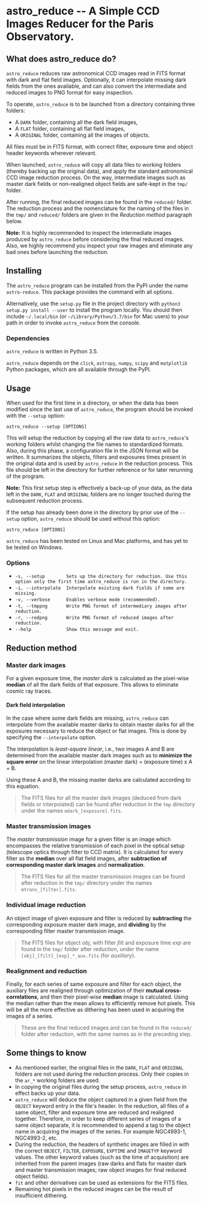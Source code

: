 # astro_reduce -- A Simple CCD Images Reducer for the Paris Observatory.

## What does astro_reduce do?

`astro_reduce` reduces raw astronomical CCD images read in FITS format with dark and flat field images. Optionally, it can interpolate missing dark fields from the ones available, and can also convert the intermediate and reduced images to PNG format for easy inspection.

To operate, `astro_reduce` is to be launched from a directory containing three folders:
- A `DARK` folder, containing all the dark field images,
- A `FLAT` folder, containing all flat field images,
- A `ORIGINAL` folder, containing all the images of objects.

All files must be in FITS format, with correct filter, exposure time and object header keywords wherever relevant.

When launched, `astro_reduce` will copy all data files to working folders (thereby backing up the original data), and apply the standard astronomical CCD image reduction process. On the way, intermediate images such as master dark fields or non-realigned object fields are safe-kept in the `tmp/` folder.

After running, the final reduced images can be found in the `reduced/` folder. The reduction process and the nomenclature for the naming of the files in the `tmp/` and `reduced/` folders are given in the _Reduction method_ paragraph below.

__Note:__ It is highly recommended to inspect the intermediate images produced by `astro_reduce` before considering the final reduced images. Also, we highly recommend you inspect your raw images and eliminate any bad ones before launching the reduction.

## Installing
The `astro_reduce` program can be installed from the PyPI under the name `astro-reduce`. This package provides the command with all options.

Alternatively, use the `setup.py` file in the project directory with `python3 setup.py install --user` to install the program locally. You should then include `~/.local/bin` (or `~/Library/Python/3.7/bin` for Mac users) to your path in order to invoke `astro_reduce` from the console.

### Dependencies
`astro_reduce` is written in Python 3.5.

`astro_reduce` depends on the `click`, `astropy`, `numpy`, `scipy` and `matplotlib` Python packages, which are all available through the PyPI.

## Usage
When used for the first time in a directory, or when the data has been modified since the last use of `astro_reduce`, the program should be invoked with the `--setup` option:

`astro_reduce --setup [OPTIONS]`

This will setup the reduction by copying all the raw data to `astro_reduce`'s working folders whilst changing the file names to standardized formats. Also, during this phase, a configuration file in the JSON format will be written. It summarizes the objects, filters and exposures times present in the original data and is used by `astro_reduce` in the reduction process. This file should be left in the directory for further reference or for later rerunning of the program.

__Note:__ This first setup step is effectively a back-up of your data, as the data left in the `DARK`, `FLAT` and `ORIGINAL` folders are no longer touched during the subsequent reduction process.

If the setup has already been done in the directory by prior use of the `--setup` option, `astro_reduce` should be used without this option:

`astro_reduce [OPTIONS]`

`astro_reduce` has been tested on Linux and Mac platforms, and has yet to be tested on Windows.

### Options
- `-s, --setup        Sets up the directory for reduction. Use this option only the first time astro_reduce is run in the directory.`
- `-i, --interpolate  Interpolate existing dark fields if some are missing.`
- `-v, --verbose      Enables verbose mode (recommended).`
- `-t, --tmppng       Write PNG format of intermediary images after reduction.`
- `-r, --redpng       Write PNG format of reduced images after reduction.`
- `--help             Show this message and exit.`


## Reduction method
### Master dark images
For a given exposure time, the _master dark_ is calculated as the pixel-wise __median__ of all the dark fields of that exposure. This allows to eliminate cosmic ray traces.

#### Dark field interpolation
In the case where some dark fields are missing, `astro_reduce` can interpolate from the available master darks to obtain master darks for all the exposures necessary to reduce the object or flat images. This is done by specifying the `--interpolate` option.

The interpolation is _least-square linear_, i.e., two images A and B are determined from the available master dark images such as to __minimize the square error__ on the linear interpolation (master dark) = (exposure time) x A + B.

Using these A and B, the missing master darks are calculated according to this equation.

>The FITS files for all the master dark images (deduced from dark fields or interpolated) can be found after reduction in the `tmp` directory under the names `mdark_[exposure].fits`.

### Master transmission images
The _master transmission_ image for a given filter is an image which encompasses the relative transmission of each pixel in the optical setup (telescope optics through filter to CCD matrix). It is calculated for every filter as the __median__ over all flat field images, after __subtraction of corresponding master dark images__ and __normalization__.

>The FITS files for all the master transmission images can be found after reduction in the `tmp/` directory under the names `mtrans_[filter].fits`.

### Individual image reduction
An object image of given exposure and filter is reduced by __subtracting__ the corresponding exposure master dark image, and __dividing__ by the corresponding filter master transmission image.

>The FITS files for object _obj_, with filter _filt_ and exposure time _exp_ are found in the `tmp/` folder after reduction, under the name `[obj]_[filt]_[exp]_*_aux.fits` (for _auxiliary_).

### Realignment and reduction
Finally, for each series of same exposure and filter for each object, the auxiliary files are realigned through optimization of their __mutual cross-correlations__, and then their pixel-wise __median__ image is calculated. Using the median rather than the mean allows to efficiently remove hot pixels. This will be all the more effective as dithering has been used in acquiring the images of a series.

>These are the final reduced images and can be found in the `reduced/` folder after reduction, with the same names as in the preceding step.

## Some things to know
- As mentioned earlier, the original files in the `DARK`, `FLAT` and `ORIGINAL` folders are not used during the reduction process. Only their copies in the `ar_*` working folders are used.
- In copying the original files during the setup process, `astro_reduce` in effect backs up your data.
- `astro_reduce` will deduce the object captured in a given field from the `OBJECT` keyword entry in the file's header. In the reduction, all files of a same object, filter and exposure time are reduced and realigned together. Therefore, in order to keep different series of images of a same object separate, it is recommended to append a tag to the object name in acquiring the images of the series. For example NGC4993-1, NGC4993-2, etc.
- During the reduction, the headers of synthetic images are filled in with the correct `OBJECT`, `FILTER`, `EXPOSURE`, `EXPTIME` and `IMAGETYP` keyword values. The other keyword values (such as the time of acquisition) are inherited from the parent images (raw darks and flats for master dark and master transmission images; raw object images for final reduced object fields).
- `fit` and other derivatives can be used as extensions for the FITS files.
- Remaining hot pixels in the reduced images can be the result of insufficient dithering.
